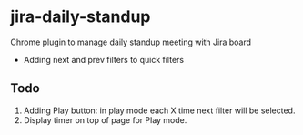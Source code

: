 # jira-daily-standup
Chrome plugin to manage daily standup meeting with Jira board

- Adding next and prev filters to quick filters

## Todo

1. Adding Play button: in play mode each X time next filter will be selected.
2. Display timer on top of page for Play mode. 
